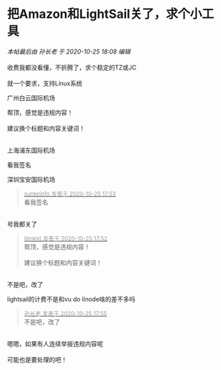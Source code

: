 # 把Amazon和LightSail关了，求个小工具


<i class="pstatus"> 本帖最后由 孙长老 于 2020-10-25 18:08 编辑 </i><br />
<br />
收费我都没看懂，不折腾了，求个稳定的TZ或JC<br />
<br />
就一个要求，支持Linux系统

广州白云国际机场

帮顶，感觉是违规内容！<br />
<br />
建议换个标题和内容关键词！<br />
<br />
<img src="static/image/smiley/default/lol.gif" smilieid="12" border="0" alt="" /><img src="static/image/smiley/default/lol.gif" smilieid="12" border="0" alt="" /><img src="static/image/smiley/default/lol.gif" smilieid="12" border="0" alt="" />

上海浦东国际机场

看我签名

深圳宝安国际机场

<div class="quote"><blockquote><font size="2"><a href="https://www.hostloc.com/forum.php?mod=redirect&amp;goto=findpost&amp;pid=9350574&amp;ptid=758329" target="_blank"><font color="#999999">sunkeinfo 发表于 2020-10-25 17:53</font></a></font><br />
看我签名</blockquote></div><br />
号我都关了<img src="static/image/smiley/yct/010.gif" smilieid="41" border="0" alt="" />

<div class="quote"><blockquote><font size="2"><a href="https://www.hostloc.com/forum.php?mod=redirect&amp;goto=findpost&amp;pid=9350571&amp;ptid=758329" target="_blank"><font color="#999999">llmwxt 发表于 2020-10-25 17:52</font></a></font><br />
帮顶，感觉是违规内容！<br />
<br />
建议换个标题和内容关键词！</blockquote></div><br />
不是吧，改了

lightsail的计费不是和vu do linode啥的差不多吗<img src="static/image/smiley/default/lol.gif" smilieid="12" border="0" alt="" /><img src="static/image/smiley/default/lol.gif" smilieid="12" border="0" alt="" /><img id="aimg_E644e" onclick="zoom(this, this.src, 0, 0, 0)" class="zoom" src="https://cdn.jsdelivr.net/gh/hishis/forum-master/public/images/patch.gif" onmouseover="img_onmouseoverfunc(this)" onload="thumbImg(this)" border="0" alt="" />

<div class="quote"><blockquote><font size="2"><a href="https://www.hostloc.com/forum.php?mod=redirect&amp;goto=findpost&amp;pid=9350583&amp;ptid=758329" target="_blank"><font color="#999999">孙长老 发表于 2020-10-25 17:55</font></a></font><br />
不是吧，改了</blockquote></div><br />
嗯嗯，如果有人连续举报违规内容呢<br />
<br />
可能也是要处理的吧！
